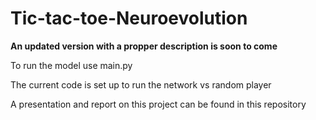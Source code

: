 # Tic-tac-toe-Neuroevolution

**An updated version with a propper description is soon to come**

To run the model use main.py

The current code is set up to run the network vs random player

A presentation and report on this project can be found in this repository
